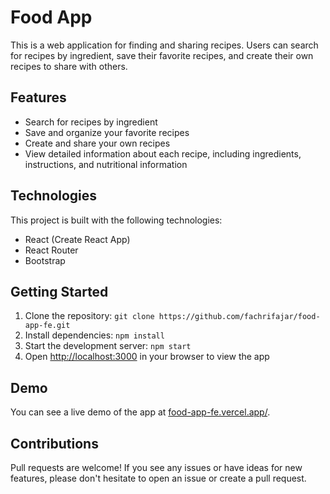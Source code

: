 # Food App

This is a web application for finding and sharing recipes. Users can search for recipes by ingredient, save their favorite recipes, and create their own recipes to share with others.

## Features

- Search for recipes by ingredient
- Save and organize your favorite recipes
- Create and share your own recipes
- View detailed information about each recipe, including ingredients, instructions, and nutritional information

## Technologies

This project is built with the following technologies:

- React (Create React App)
- React Router
- Bootstrap

## Getting Started

1. Clone the repository: `git clone https://github.com/fachrifajar/food-app-fe.git`
2. Install dependencies: `npm install`
3. Start the development server: `npm start`
4. Open [http://localhost:3000](http://localhost:3000) in your browser to view the app

## Demo

You can see a live demo of the app at [food-app-fe.vercel.app/](https://food-app-fe.vercel.app/).

## Contributions

Pull requests are welcome! If you see any issues or have ideas for new features, please don't hesitate to open an issue or create a pull request.

